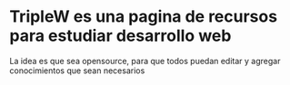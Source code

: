 # TripleW es una pagina de recursos para estudiar desarrollo web
La idea es que sea opensource, para que todos puedan editar y agregar conocimientos que sean necesarios
